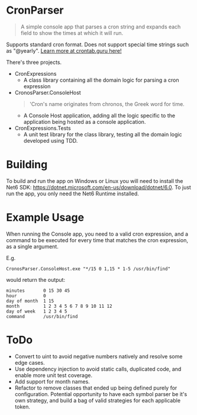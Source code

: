 # CronParser

> A simple console app that parses a cron string and expands each field to show the times at which it will run.

Supports standard cron format. Does not support special time strings such as "@yearly". [Learn more at crontab.guru here!](https://crontab.guru/)

There's three projects.
- CronExpressions
	- A class library containing all the domain logic for parsing a cron expression
- CronosParser.ConsoleHost
	> 'Cron's name originates from chronos, the Greek word for time.
	- A Console Host application, adding all the logic specific to the application being hosted as a console application.
- CronExpressions.Tests
	- A unit test library for the class library, testing all the domain logic developed using TDD.

# Building

To build and run the app on Windows or Linux you will need to install the Net6 SDK: https://dotnet.microsoft.com/en-us/download/dotnet/6.0.
To just run the app, you only need the Net6 Runtime installed.

# Example Usage

When running the Console app, you need to a valid cron expression, and a command to be executed for every time that matches the cron expression, as a single argument.

E.g.
```console
CronosParser.ConsoleHost.exe "*/15 0 1,15 * 1-5 /usr/bin/find"
```

would return the output:

```console
minutes       0 15 30 45
hour          0
day of month  1 15
month         1 2 3 4 5 6 7 8 9 10 11 12
day of week   1 2 3 4 5
command       /usr/bin/find
```

# ToDo

- Convert to uint to avoid negative numbers natively and resolve some edge cases.
- Use dependency injection to avoid static calls, duplicated code, and enable more unit test coverage.
- Add support for month names.
- Refactor to remove classes that ended up being defined purely for configuration. Potential opportunity to have each symbol parser be it's own strategy, and build a bag of valid strategies for each applicable token.